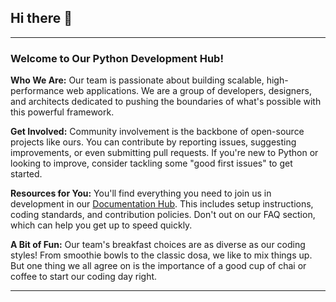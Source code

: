 ## Hi there 👋


---

### Welcome to Our Python Development Hub!

**Who We Are:**
Our team is passionate about building scalable, high-performance web applications. We are a group of developers, designers, and architects dedicated to pushing the boundaries of what's possible with this powerful framework.

**Get Involved:**
Community involvement is the backbone of open-source projects like ours. You can contribute by reporting issues, suggesting improvements, or even submitting pull requests. If you're new to Python or looking to improve, consider tackling some "good first issues" to get started.

**Resources for You:**
You'll find everything you need to join us in development in our [Documentation Hub](https://bio.link/angulardev). This includes setup instructions, coding standards, and contribution policies. Don't  out on our FAQ section, which can help you get up to speed quickly.

**A Bit of Fun:**
Our team's breakfast choices are as diverse as our coding styles! From smoothie bowls to the classic dosa, we like to mix things up. But one thing we all agree on is the importance of a good cup of chai or coffee to start our coding day right.

---

<!--

**Here are some ideas to get you started:**

🙋‍♀️ A short introduction - what is your organization all about?
🌈 Contribution guidelines - how can the community get involved?
👩‍💻 Useful resources - where can the community find your docs? Is there anything else the community should know?
🍿 Fun facts - what does your team eat for breakfast?
🧙 Remember, you can do mighty things with the power of [Markdown](https://docs.github.com/github/writing-on-github/getting-started-with-writing-and-formatting-on-github/basic-writing-and-formatting-syntax)
-->
